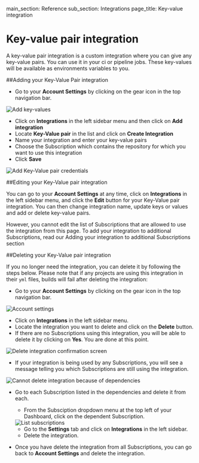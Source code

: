 main_section: Reference
sub_section: Integrations
page_title: Key-value integration

# Key-value pair integration

A key-value pair integration is a custom integration where you can give any key-value pairs. You can use it in your ci or pipeline jobs. These key-values will be available as environments variables to you.

##Adding your Key-Value Pair integration

-  Go to your **Account Settings** by clicking on the gear icon in the top navigation bar.

<img src="../../images/reference/integrations/account-settings.png" alt="Add key-values">

-  Click on **Integrations** in the left sidebar menu and then click on **Add integration**
-  Locate **Key-Value pair** in the list and click on **Create Integration**
-  Name your integration and enter your key-value pairs
-  Choose the Subscription which contains the repository for which you want to use this integration
-  Click **Save**

<img src="../../images/reference/integrations/key-value-integration.png" alt="Add Key-Value pair credentials">

##Editing your Key-Value pair integration

You can go to your **Account Settings** at any time, click on **Integrations** in the left sidebar menu, and click the **Edit** button for your Key-Value pair integration. You can then change integration name,  update keys or values and add or delete key-value pairs.

However, you cannot edit the list of Subscriptions that are allowed to use the integration from this page. To add your integration to additional Subscriptions, read our Adding your integration to additional Subscriptions section

##Deleting your Key-Value pair integration

If you no longer need the integration, you can delete it by following the steps below. Please note that if any projects are using this integration in their `yml` files, builds will fail after deleting the integration:

-  Go to your **Account Settings** by clicking on the gear icon in the top navigation bar.

<img src="../../images/reference/integrations/account-settings.png" alt="Account settings">

-  Click on **Integrations** in the left sidebar menu.
- Locate the integration you want to delete and click on the **Delete** button.
- If there are no Subscriptions using this integration, you will be able to delete it by clicking on **Yes**. You are done at this point.

<img src="../../images/reference/integrations/confirm-delete-integration.png" alt="Delete integration confirmation screen">

- If your integration is being used by any Subscriptions, you will see a message telling you which Subscriptions are still using the integration.

<img src="../../images/reference/integrations/cannot-delete-integration.png" alt="Cannot delete integration because of dependencies">

- Go to each Subscription listed in the dependencies and delete it from each.
    - From the Subsciption dropdown menu at the top left of your Dashboard, click on the dependent Subscription.

    <img src="../../images/reference/integrations/list-subscriptions.png" alt="List subscriptions">

    - Go to the **Settings** tab and click on **Integrations** in the left sidebar.
    - Delete the integration.
- Once you have delete the integration from all Subscriptions, you can go back to **Account Settings** and delete the integration.
